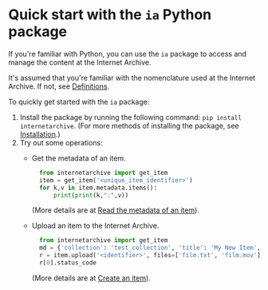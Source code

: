 # Quick start with the `ia` Python package

If you're familiar with Python, you can use the `ia` package to access and manage the content at the Internet Archive.

It's assumed that you're familiar with the nomenclature used at the Internet Archive. If not, see [Definitions](index.html#definitions).

To quickly get started with the `ia` package:

1.  Install the package by running the following command: `pip install internetarchive`.
    (For more methods of installing the package, see [Installation](internetarchive/installation).)
1.  Try out some operations:
    -  Get the metadata of an item.
    
        ```python
          from internetarchive import get_item
          item = get_item('<unique_item_identifier>')
          for k,v in item.metadata.items():
              print(print(k,":",v))
        ```

       (More details are at [Read the metadata of an item](tutorial-read-item-metadata.md)).
    -  Upload an item to the Internet Archive.
     
        ```python
          from internetarchive import get_item
          md = {'collection': 'test_collection', 'title': 'My New Item', 'mediatype': 'movies'}
          r = item.upload('<identifier>', files=['film.txt', 'film.mov'], metadata=md, access_key='YoUrAcCEssKey', secret_key='youRSECRETKEY')
          r[0].status_code
        ```
       
       (More details are at [Create an item](tutorial-create-item.md)).
